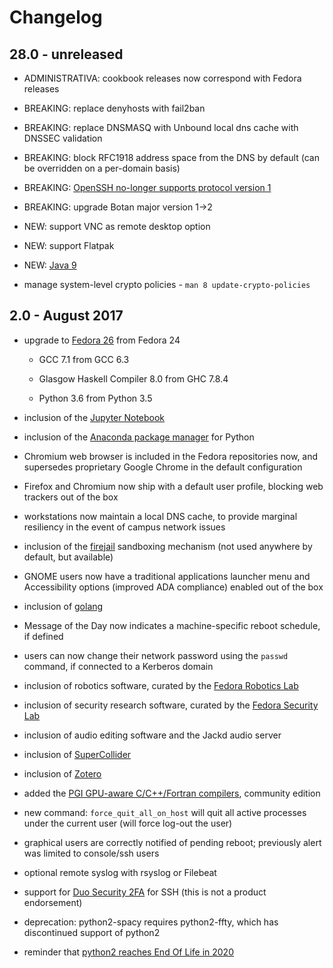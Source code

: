 Changelog
=========

28.0 - unreleased
-----------------

- ADMINISTRATIVA: cookbook releases now correspond with Fedora releases

- BREAKING: replace denyhosts with fail2ban

- BREAKING: replace DNSMASQ with Unbound local dns cache with DNSSEC validation

- BREAKING: block RFC1918 address space from the DNS by default (can be overridden on a per-domain basis)

- BREAKING: [OpenSSH no-longer supports protocol version 1](https://fedoraproject.org/wiki/Changes/Remove_SSH-1_from_OpenSSH)

- BREAKING: upgrade Botan major version 1->2

- NEW: support VNC as remote desktop option

- NEW: support Flatpak

- NEW: [Java 9](https://fedoraproject.org/wiki/Changes/Java9TechPreview)

- manage system-level crypto policies - `man 8 update-crypto-policies`


2.0 - August 2017
-------------------

- upgrade to [Fedora 26](https://fedoraproject.org/wiki/Releases/26/ChangeSet) from Fedora 24

  - GCC 7.1 from GCC 6.3

  - Glasgow Haskell Compiler 8.0 from GHC 7.8.4

  - Python 3.6 from Python 3.5

- inclusion of the [Jupyter Notebook](https://jupyter.readthedocs.io/en/latest/content-quickstart.html)

- inclusion of the [Anaconda package manager](https://conda.io/docs/intro.html) for Python

- Chromium web browser is included in the Fedora repositories now, and supersedes proprietary Google Chrome in the default configuration

- Firefox and Chromium now ship with a default user profile, blocking web trackers out of the box

- workstations now maintain a local DNS cache, to provide marginal resiliency in the event of campus network issues

- inclusion of the [firejail](https://firejail.wordpress.com/) sandboxing mechanism (not used anywhere by default, but available)

- GNOME users now have a traditional applications launcher menu and Accessibility options (improved ADA compliance) enabled out of the box

- inclusion of [golang](https://golang.org/)

- Message of the Day now indicates a machine-specific reboot schedule, if defined

- users can now change their network password using the `passwd` command, if connected to a Kerberos domain

- inclusion of robotics software, curated by the [Fedora Robotics Lab](https://labs.fedoraproject.org/en/robotics/)

- inclusion of security research software, curated by the [Fedora Security Lab](https://labs.fedoraproject.org/en/security/)

- inclusion of audio editing software and the Jackd audio server

- inclusion of [SuperCollider](https://supercollider.github.io/)

- inclusion of [Zotero](https://www.zotero.org/)

- added the [PGI GPU-aware C/C++/Fortran compilers](http://www.pgroup.com/products/community.htm), community edition

- new command: `force_quit_all_on_host` will quit all active processes under the current user (will force log-out the user)

- graphical users are correctly notified of pending reboot; previously alert was limited to console/ssh users

- optional remote syslog with rsyslog or Filebeat

- support for [Duo Security 2FA](https://duo.com/docs/duounix) for SSH (this is not a product endorsement)

- deprecation: python2-spacy requires python2-ffty, which has discontinued support of python2

- reminder that [python2 reaches End Of Life in 2020](https://pythonclock.org/)

